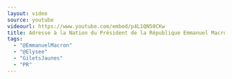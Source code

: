 ```yaml
---
layout: video
source: youtube
videourl: https://www.youtube.com/embed/p4L1QN50CKw
title: Adresse à la Nation du Président de la République Emmanuel Macron
tags:
  - "@EmmanuelMacron"
  - "@Elysee"
  - "GiletsJaunes"
  - "PR"
---
```

